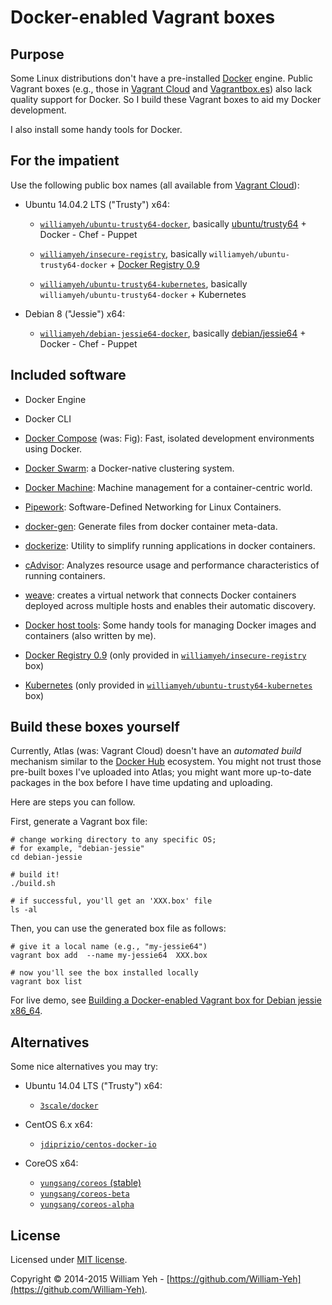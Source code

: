 Docker-enabled Vagrant boxes
============================


## Purpose

Some Linux distributions don't have a pre-installed [Docker](http://www.docker.com) engine. Public Vagrant boxes (e.g., those in [Vagrant Cloud](https://vagrantcloud.com/) and [Vagrantbox.es](http://www.vagrantbox.es/)) also lack quality support for Docker. So I build these Vagrant boxes to aid my Docker development.

I also install some handy tools for Docker.


## For the impatient

Use the following public box names (all available from [Vagrant Cloud](https://vagrantcloud.com/)):


- Ubuntu 14.04.2 LTS ("Trusty") x64:

  - [`williamyeh/ubuntu-trusty64-docker`](https://vagrantcloud.com/williamyeh/ubuntu-trusty64-docker), basically [ubuntu/trusty64](https://vagrantcloud.com/ubuntu/boxes/trusty64) + Docker - Chef - Puppet

  - [`williamyeh/insecure-registry`](https://vagrantcloud.com/williamyeh/insecure-registry), basically `williamyeh/ubuntu-trusty64-docker` + [Docker Registry 0.9](https://github.com/docker/docker-registry)

  - [`williamyeh/ubuntu-trusty64-kubernetes`](https://vagrantcloud.com/williamyeh/ubuntu-trusty64-kubernetes), basically `williamyeh/ubuntu-trusty64-docker` + Kubernetes


- Debian 8 ("Jessie") x64:

  - [`williamyeh/debian-jessie64-docker`](https://vagrantcloud.com/williamyeh/debian-jessie64-docker), basically [debian/jessie64](https://vagrantcloud.com/debian/boxes/jessie64) + Docker - Chef - Puppet



## Included software

- Docker Engine

- Docker CLI

- [Docker Compose](https://github.com/docker/compose) (was: Fig): Fast, isolated development environments using Docker.

- [Docker Swarm](https://github.com/docker/swarm): a Docker-native clustering system.

- [Docker Machine](https://github.com/docker/machine): Machine management for a container-centric world.

- [Pipework](https://github.com/jpetazzo/pipework): Software-Defined Networking for Linux Containers.

- [docker-gen](https://github.com/jwilder/docker-gen): Generate files from docker container meta-data.

- [dockerize](https://github.com/jwilder/dockerize): Utility to simplify running applications in docker containers.

- [cAdvisor](https://github.com/google/cadvisor/): Analyzes resource usage and performance characteristics of running containers.

- [weave](https://github.com/zettio/weave): creates a virtual network that connects Docker containers deployed across multiple hosts and enables their automatic discovery.

- [Docker host tools](https://github.com/William-Yeh/docker-host-tools): Some handy tools for managing Docker images and containers (also written by me).

- [Docker Registry 0.9](https://github.com/docker/docker-registry) (only provided in [`williamyeh/insecure-registry`](https://vagrantcloud.com/williamyeh/insecure-registry) box)

- [Kubernetes](https://github.com/GoogleCloudPlatform/kubernetes) (only provided in [`williamyeh/ubuntu-trusty64-kubernetes`](https://vagrantcloud.com/williamyeh/ubuntu-trusty64-kubernetes) box)


## Build these boxes yourself

Currently, Atlas (was: Vagrant Cloud) doesn't have an *automated build*  mechanism similar to the [Docker Hub](https://hub.docker.com/) ecosystem. You might not trust those pre-built boxes I've uploaded into Atlas; you might want more up-to-date packages in the box before I have time updating and uploading.

Here are steps you can follow.

First, generate a Vagrant box file:


```
# change working directory to any specific OS;
# for example, "debian-jessie"
cd debian-jessie

# build it!
./build.sh

# if successful, you'll get an 'XXX.box' file
ls -al
```


Then, you can use the generated box file as follows:

```
# give it a local name (e.g., "my-jessie64")
vagrant box add  --name my-jessie64  XXX.box

# now you'll see the box installed locally
vagrant box list

```

For live demo, see [Building a Docker-enabled Vagrant box for Debian jessie x86_64](https://asciinema.org/a/10603).


## Alternatives

Some nice alternatives you may try:


- Ubuntu 14.04 LTS ("Trusty") x64:

  - [`3scale/docker`](https://vagrantcloud.com/3scale/docker)


- CentOS 6.x x64:

  - [`jdiprizio/centos-docker-io`](https://vagrantcloud.com/jdiprizio/centos-docker-io)


- CoreOS x64:

  - [`yungsang/coreos` (stable)](https://atlas.hashicorp.com/yungsang/boxes/coreos)
  - [`yungsang/coreos-beta`](https://atlas.hashicorp.com/yungsang/boxes/coreos-beta)
  - [`yungsang/coreos-alpha`](https://atlas.hashicorp.com/yungsang/boxes/coreos-alpha)




## License

Licensed under [MIT license](http://creativecommons.org/licenses/MIT/).

Copyright © 2014-2015 William Yeh - [https://github.com/William-Yeh](https://github.com/William-Yeh).
